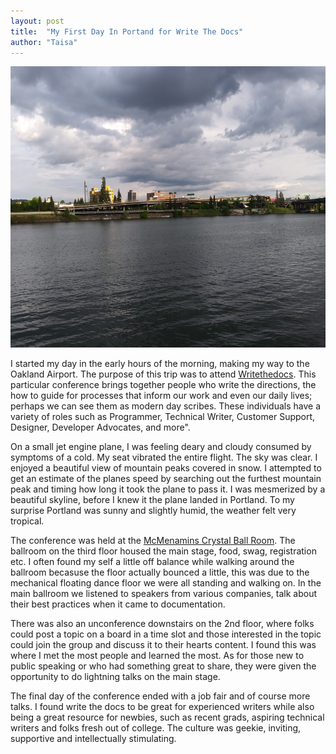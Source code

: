 ```yaml
---
layout: post
title:  "My First Day In Portand for Write The Docs"
author: "Taisa"
---
```


<img src="https://raw.githubusercontent.com/SageGram/sagegram.github.io/master/20180506_175917.jpg"
	title="Water Front View" width="700" height="450" />
 
I started my day in the early hours of the morning, making my way to the Oakland Airport. The purpose of this trip was to attend [Writethedocs](http://www.writethedocs.org/conf/portland/2018/). This particular conference brings together people who write the directions, the how to guide for processes that inform our work and even our daily lives; perhaps we can see them as modern day scribes. These individuals have a variety of roles such as Programmer, Technical Writer, Customer Support, Designer, Developer Advocates, and more".

On a small jet engine plane, I was feeling deary and cloudy consumed by symptoms of a cold. My seat vibrated the entire flight. The sky was clear. I enjoyed a beautiful view of mountain peaks covered in snow. I attempted to get an estimate of the planes speed by searching out the furthest mountain peak and timing how long it took the plane to pass it. I was mesmerized by a beautiful skyline, before I knew it the plane landed in Portland. To my surprise Portland was sunny and slightly humid, the weather felt very tropical.

The conference was held at the [McMenamins Crystal Ball Room](https://en.wikipedia.org/wiki/Crystal_Ballroom_(Portland,_Oregon)). The ballroom on the third floor housed the main stage, food, swag, registration etc. I often found my self a little off balance while walking around the ballroom becasuse the floor actually bounced a little, this was due to the mechanical floating dance floor we were all standing and walking on. In the main ballroom we listened to speakers from various companies, talk about their best practices when it came to documentation. 

There was also an unconference downstairs on the 2nd floor, where folks could post a topic on a board in a time slot and those interested in the topic could join the group and discuss it to their hearts content. I found this was where I met the most people and learned the most. As for those new to public speaking or who had something great to share, they were given the opportunity to do lightning talks on the main stage. 

The final day of the conference ended with a job fair and of course more talks. I found write the docs to be great for experienced writers while also being a great resource for newbies, such as recent grads, aspiring technical writers and folks fresh out of college. The culture was geekie, inviting, supportive and intellectually stimulating.
